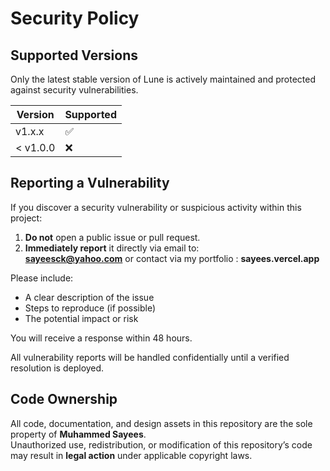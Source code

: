 # Security Policy

## Supported Versions

Only the latest stable version of Lune is actively maintained and protected against security vulnerabilities.

| Version | Supported |
|----------|------------|
| v1.x.x   | ✅ |
| < v1.0.0 | ❌ |

## Reporting a Vulnerability

If you discover a security vulnerability or suspicious activity within this project:

1. **Do not** open a public issue or pull request.
2. **Immediately report** it directly via email to:  
   **sayeesck@yahoo.com** or contact via my portfolio : **sayees.vercel.app**

Please include:
- A clear description of the issue
- Steps to reproduce (if possible)
- The potential impact or risk

You will receive a response within 48 hours.

All vulnerability reports will be handled confidentially until a verified resolution is deployed.

## Code Ownership

All code, documentation, and design assets in this repository are the sole property of **Muhammed Sayees**.  
Unauthorized use, redistribution, or modification of this repository’s code may result in **legal action** under applicable copyright laws.
